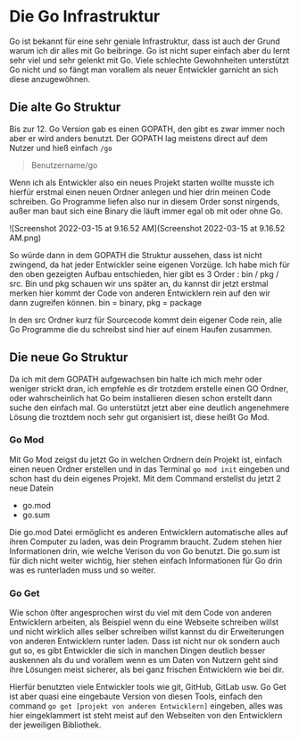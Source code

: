 # Die Go Infrastruktur

Go ist bekannt für eine sehr geniale Infrastruktur, dass ist auch der Grund warum ich dir alles mit Go beibringe. Go ist nicht super einfach aber du lernt sehr viel und sehr gelenkt mit Go. Viele schlechte Gewohnheiten unterstützt Go nicht und so fängt man vorallem als neuer Entwickler garnicht an sich diese anzugewöhnen.

## Die alte Go Struktur

Bis zur 12. Go Version gab es einen GOPATH, den gibt es zwar immer noch aber er wird anders benutzt. Der GOPATH lag meistens direct auf dem Nutzer und hieß einfach `/go`

> Benutzername/go

Wenn ich als Entwickler also ein neues Projekt starten wollte musste ich hierfür erstmal einen neuen Ordner anlegen und hier drin meinen Code schreiben. Go Programme liefen also nur in diesem Order sonst nirgends, außer man baut sich eine Binary die läuft immer egal ob mit oder ohne Go.

![Screenshot 2022-03-15 at 9.16.52 AM](Screenshot 2022-03-15 at 9.16.52 AM.png)

So  würde dann in dem GOPATH die Struktur aussehen, dass ist nicht zwingend, da hat jeder Entwickler seine eigenen Vorzüge. Ich habe mich für den oben gezeigten Aufbau entschieden, hier gibt es 3 Order : bin / pkg / src. Bin und pkg schauen wir uns später an, du kannst dir jetzt erstmal merken hier kommt der Code von anderen Entwicklern rein auf den wir dann zugreifen können. bin = binary, pkg = package

In den src Ordner kurz für Sourcecode kommt dein eigener Code rein, alle Go Programme die du schreibst sind hier auf einem Haufen zusammen.

## Die neue Go Struktur

Da ich mit dem GOPATH aufgewachsen bin halte ich mich mehr oder weniger strickt dran, ich empfehle es dir trotzdem erstelle einen GO Ordner, oder wahrscheinlich hat Go beim installieren diesen schon erstellt dann suche den einfach mal. Go unterstützt jetzt aber eine deutlich angenehmere Lösung die troztdem noch sehr gut organisiert ist, diese heißt Go Mod.

### Go Mod

Mit Go Mod zeigst du jetzt Go in welchen Ordnern dein Projekt ist, einfach einen neuen Ordner erstellen und in das Terminal `go mod init`  eingeben und schon hast du dein eigenes Projekt. Mit dem Command erstellst du jetzt 2 neue Datein

- go.mod
- go.sum

Die go.mod Datei ermöglicht es anderen Entwicklern automatische alles auf ihren Computer zu laden, was dein Programm braucht. Zudem stehen hier Informationen drin, wie welche Verison du von Go benutzt. Die go.sum ist für dich nicht weiter wichtig, hier stehen einfach Informationen für Go drin was es runterladen muss und so weiter.

### Go Get

Wie schon öfter angesprochen wirst du viel mit dem Code von anderen Entwicklern arbeiten, als Beispiel wenn du eine Webseite schreiben willst und nicht wirklich alles selber schreiben willst kannst du dir Erweiterungen von anderen Entwicklern runter laden. Dass ist nicht nur ok sondern auch gut so, es gibt Entwickler die sich in manchen Dingen deutlich besser auskennen als du und vorallem wenn es um Daten von Nutzern geht sind ihre Lösungen meist sicherer, als bei ganz frischen Entwicklern wie bei dir.

Hierfür benutzten viele Entwickler tools wie git, GitHub, GitLab usw.  Go Get ist aber quasi eine eingebaute Version von diesen Tools, einfach den command `go get [projekt von anderen Entwicklern]` eingeben, alles was hier eingeklammert ist steht meist auf den Webseiten von den Entwicklern der jeweiligen Bibliothek.

